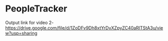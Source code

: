 # PeopleTracker
Output link for video 2- https://drive.google.com/file/d/1ZoDFv9Dh8xtYrDvXZpyZC40aRlTStA3u/view?usp=sharing
